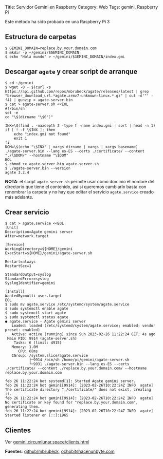 Title: Servidor Gemini en Raspberry
Category: Web
Tags: gemini, Raspberry Pi

Este método ha sido probado en una Raspberry Pi 3

## Estructura de carpetas

```console
$ GEMINI_DOMAIN=replace.by.your.domain.com
$ mkdir -p ~/gemini/$GEMINI_DOMAIN
$ echo "Hola mundo" > ~/gemini/$GEMINI_DOMAIN/index.gmi
```

## Descargar `agate` y crear script de arranque

```console
$ cd ~/gemini
$ wget -O - $(curl -s https://api.github.com/repos/mbrubeck/agate/releases/latest | grep "browser_download_url.*agate.armv7-unknown-linux.*.gz" | cut -d'"' -f4) | gunzip > agate-server.bin
$ cat > agate-server.sh <<EOL
#!/bin/sh
set -e
cd "\$(dirname "\$0")"

INX=\$(find . -maxdepth 2 -type f -name index.gmi | sort | head -n 1)
if [ ! -f \$INX ]; then
    echo "index.gmi not found"
    exit 1
fi
DOM=\$(echo "\$INX" | xargs dirname | xargs | xargs basename)
./agate-server.bin --lang es-ES --certs ./certificate/ --content "./\$DOM/" --hostname "\$DOM"
EOL
$ chmod +x agate-server.bin agate-server.sh
$ ./agate-server.bin --version
agate 3.2.4
```

**NOTA**: el script `agate-server.sh` permite usar como dominio
el nombre del directorio que tiene el contenido, así si queremos
cambiarlo basta con renombrar la carpeta y no hay que editar el
servicio `agate.service` creado más adelante.

## Crear servicio

```console
$ cat > agate.service <<EOL
[Unit]
Description=Agate gemini server
After=network.target

[Service]
WorkingDirectory=${HOME}/gemini
ExecStart=${HOME}/gemini/agate-server.sh

Restart=always
RestartSec=1

StandardOutput=syslog
StandardError=syslog
SyslogIdentifier=gemini

[Install]
WantedBy=multi-user.target
EOL
$ sudo mv agate.service /etc/systemd/system/agate.service
$ sudo systemctl enable agate
$ sudo systemctl start agate
$ sudo systemctl status agate
● agate.service - Agate gemini server
   Loaded: loaded (/etc/systemd/system/agate.service; enabled; vendor preset: enabled)
   Active: active (running) since Sun 2023-02-26 11:22:24 CET; 4s ago
 Main PID: 9914 (agate-server.sh)
    Tasks: 6 (limit: 4915)
   Memory: 1.0M
      CPU: 68ms
   CGroup: /system.slice/agate.service
           ├─9914 /bin/sh /home/pi/gemini/agate-server.sh
           └─9931 ./agate-server.bin --lang es-ES --certs ./certificate/ --content ./replace.by.your.domain.com/ --hostname replace.by.your.domain.com

feb 26 11:22:24 bot systemd[1]: Started Agate gemini server.
feb 26 11:22:24 bot gemini[9914]: [2023-02-26T10:22:24Z INFO  agate] The certificate directory "./certificate/" does not exist, creating it.
feb 26 11:22:24 bot gemini[9914]: [2023-02-26T10:22:24Z INFO  agate] No certificate or key found for "replace.by.your.domain.com", generating them.
feb 26 11:22:24 bot gemini[9914]: [2023-02-26T10:22:24Z INFO  agate] Started listener on [::]:1965
```

## Clientes

Ver [gemini.circumlunar.space/clients.html](https://gemini.circumlunar.space/clients.html)

**Fuentes**: [github/mbrubeck](https://github.com/mbrubeck/agate), [ochobitshacenunbyte.com](https://www.ochobitshacenunbyte.com/2021/11/15/como-crear-una-capsula-gemini-en-linux/)
